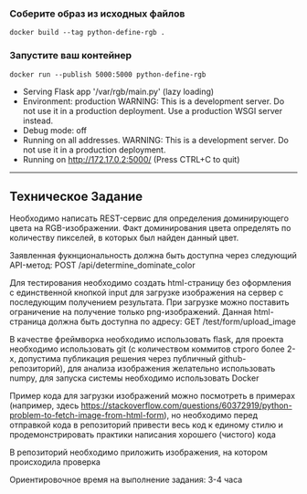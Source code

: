 ### Соберите образ из исходных файлов
`docker build --tag python-define-rgb .`
### Запустите ваш контейнер
 `docker run --publish 5000:5000 python-define-rgb`


 * Serving Flask app '/var/rgb/main.py' (lazy loading)
 * Environment: production
   WARNING: This is a development server. Do not use it in a production deployment.
   Use a production WSGI server instead.
 * Debug mode: off
 * Running on all addresses.
   WARNING: This is a development server. Do not use it in a production deployment.
 * Running on http://172.17.0.2:5000/ (Press CTRL+C to quit)

____
## Техническое Задание
Необходимо написать REST-сервис для определения доминирующего цвета на RGB-изображении. Факт доминирования цвета определять по количеству пикселей, в которых был найден данный цвет.

Заявленная фукнциональность должна быть доступна через следующий API-метод:
POST /api/determine_dominate_color

Для тестирования необходимо создать html-страницу без оформления с единственной кнопкой input для загрузке изображения на сервер с последующим получением результата. При загрузке можно поставить ограничение на получение только png-изображений. Данная html-страница должна быть доступна по адресу:
GET /test/form/upload_image

В качестве фреймворка необходимо использовать flask, для проекта необходимо использовать git (с количеством коммитов строго более 2-х, допустима публикация решения через публичный github-репозиторий), для анализа изображения желательно использовать numpy, для запуска системы необходимо использовать Docker

Пример кода для загрузки изображений можно посмотреть в примерах (например, здесь https://stackoverflow.com/questions/60372919/python-problem-to-fetch-image-from-html-form), но необходимо перед отправкой кода в репозиторий привести весь код к единому стилю и продемонстрировать практики написания хорошего (чистого) кода

В репозиторий необходимо приложить изображения, на котором происходила проверка

Ориентировочное время на выполнение задания: 3-4 часа







